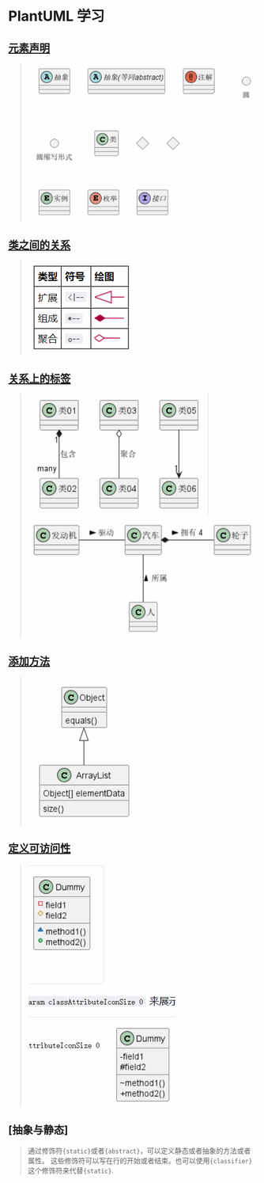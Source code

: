 

# PlantUML 学习

## [元素声明](PlantUML/元素声明.puml)
> ![](image/2022-03-16-16-26-13.png)

## [类之间的关系](PlantUML/类之间的关系.puml)
> ![](image/2022-03-16-16-26-39.png)

## [关系上的标签](PlantUML/关系上的标签.puml)
> ![](image/2022-03-16-16-27-12.png)
> ![](image/2022-03-16-16-27-21.png)

## [添加方法](PlantUML/添加方法.puml)
>![](image/2022-03-16-16-30-16.png)

## [定义可访问性](PlantUML/定义可访问性.puml)
> ![](image/2022-03-16-16-37-22.png)

## [抽象与静态]
> 通过修饰符`{static}`或者`{abstract}`，可以定义静态或者抽象的方法或者属性。
> 这些修饰符可以写在行的开始或者结束。也可以使用`{classifier}`这个修饰符来代替`{static}`.


